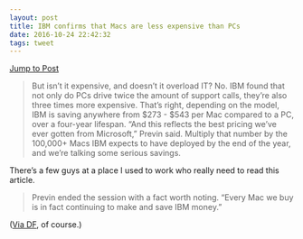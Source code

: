 ```yaml
---
layout: post
title: IBM confirms that Macs are less expensive than PCs
date: 2016-10-24 22:42:32
tags: tweet
---
```


[Jump to Post][1]

> But isn’t it expensive, and doesn’t it overload IT? No. IBM found that not only do PCs drive twice the amount of support calls, they’re also three times more expensive. That’s right, depending on the model, IBM is saving anywhere from $273 - $543 per Mac compared to a PC, over a four-year lifespan. “And this reflects the best pricing we’ve ever gotten from Microsoft,” Previn said. Multiply that number by the 100,000+ Macs IBM expects to have deployed by the end of the year, and we’re talking some serious savings.

There’s a few guys at a place I used to work who really need to read this article. 

> Previn ended the session with a fact worth noting. “Every Mac we buy is in fact continuing to make and save IBM money.”

([Via DF][2], of course.) 

[1]:	https://www.jamf.com/blog/debate-over-ibm-confirms-that-macs-are-535-less-expensive-than-pcs/
[2]:	http://daringfireball.net/linked/2016/10/24/ibm-macs
